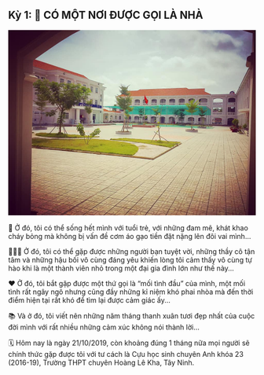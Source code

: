 ## Kỳ 1: 🏫 CÓ MỘT NƠI ĐƯỢC GỌI LÀ NHÀ

![HLK_MyYouth](../../../../public/images/posts/2019/10-21-HLK_MyYouth-01/HLK1.jpg)

👣 Ở đó, tôi có thể sống hết mình với tuổi trẻ, với những đam mê, khát khao cháy bỏng mà không bị vấn đề cơm áo gạo tiền đặt nặng lên đôi vai mình...

👨🏻‍🎓 Ở đó, tôi có thể gặp được những người bạn tuyệt vời, những thầy cô tận tâm và những hậu bối vô cùng đáng yêu khiến lòng tôi cảm thấy vô cùng tự hào khi là một thành viên nhỏ trong một đại gia đình lớn như thế này...

❤️ Ở đó, tôi bắt gặp được một thứ gọi là “mối tình đầu” của mình, một mối tình rất ngây ngô nhưng cũng đầy những kỉ niệm khó phai nhòa mà đến thời điểm hiện tại rất khó để tìm lại được cảm giác ấy...

📚 Và ở đó, tôi viết nên những năm tháng thanh xuân tươi đẹp nhất của cuộc đời mình với rất nhiều những cảm xúc không nói thành lời...

🗓 Hôm nay là ngày 21/10/2019, còn khoảng đúng 1 tháng nữa mọi người sẽ chính thức gặp được tôi với tư cách là Cựu học sinh chuyên Anh khóa 23 (2016-19), Trường THPT chuyên Hoàng Lê Kha, Tây Ninh.
